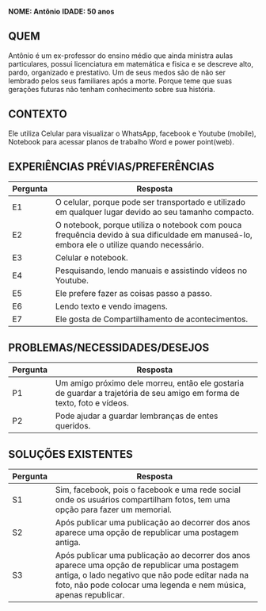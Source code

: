 **NOME: Antônio**
**IDADE: 50 anos**
## QUEM
Antônio é um ex-professor do ensino médio que ainda ministra aulas particulares, possui licenciatura em matemática e fisica e se descreve alto, pardo, organizado e prestativo. Um de seus medos são de não ser lembrado pelos seus familiares após a morte. Porque teme que suas gerações futuras não tenham conhecimento sobre sua história.
## CONTEXTO
Ele utiliza Celular para visualizar o WhatsApp, facebook e Youtube (mobile), Notebook para acessar planos de trabalho Word e power point(web).
## EXPERIÊNCIAS PRÉVIAS/PREFERÊNCIAS
| Pergunta | Resposta |
| -------- | -------- |
| E1       |O celular, porque pode ser transportado e utilizado em qualquer lugar devido ao seu tamanho compacto.|
| E2       |O notebook, porque utiliza o notebook com pouca frequência devido à sua dificuldade em manuseá-lo, embora ele o utilize quando necessário.|
| E3       |Celular e notebook.|
| E4       |Pesquisando, lendo manuais e assistindo vídeos no Youtube.|
| E5       |Ele prefere fazer as coisas passo a passo.|
| E6       |Lendo texto e vendo imagens.|
| E7       |Ele gosta de Compartilhamento de acontecimentos.|
## PROBLEMAS/NECESSIDADES/DESEJOS
| Pergunta | Resposta |
| -------- | -------- |
| P1       |Um amigo próximo dele morreu, então ele gostaria de guardar a trajetória de seu amigo em forma de texto, foto e vídeos.|
| P2       |Pode ajudar a guardar lembranças de entes queridos.|
## SOLUÇÕES EXISTENTES
| Pergunta | Resposta |
| -------- | -------- |
| S1       |Sim, facebook, pois o facebook e uma rede social onde os usuários compartilham fotos, tem uma opção para fazer um memorial.|
| S2       |Após publicar uma publicação ao decorrer dos anos aparece uma opção de republicar uma postagem antiga.|
| S3       |Após publicar uma publicação ao decorrer dos anos aparece uma opção de republicar uma postagem antiga, o lado negativo que não pode editar nada na foto, não pode colocar uma legenda e nem música, apenas republicar.|
